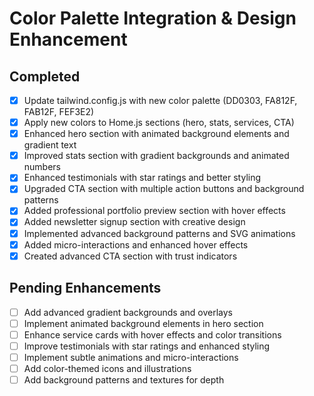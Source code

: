 # Color Palette Integration & Design Enhancement

## Completed
- [x] Update tailwind.config.js with new color palette (DD0303, FA812F, FAB12F, FEF3E2)
- [x] Apply new colors to Home.js sections (hero, stats, services, CTA)
- [x] Enhanced hero section with animated background elements and gradient text
- [x] Improved stats section with gradient backgrounds and animated numbers
- [x] Enhanced testimonials with star ratings and better styling
- [x] Upgraded CTA section with multiple action buttons and background patterns
- [x] Added professional portfolio preview section with hover effects
- [x] Added newsletter signup section with creative design
- [x] Implemented advanced background patterns and SVG animations
- [x] Added micro-interactions and enhanced hover effects
- [x] Created advanced CTA section with trust indicators

## Pending Enhancements
- [ ] Add advanced gradient backgrounds and overlays
- [ ] Implement animated background elements in hero section
- [ ] Enhance service cards with hover effects and color transitions
- [ ] Improve testimonials with star ratings and enhanced styling
- [ ] Implement subtle animations and micro-interactions
- [ ] Add color-themed icons and illustrations
- [ ] Add background patterns and textures for depth
